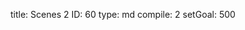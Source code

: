title:          Scenes 2
ID:             60
type:           md
compile:        2
setGoal:        500


